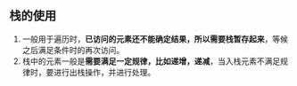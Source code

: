 ## 栈的使用

1. 一般用于遍历时，**已访问的元素还不能确定结果，所以需要栈暂存起来**，等候之后满足条件时的再次访问。
2. 栈中的元素一般是**需要满足一定规律，比如递增，递减**，当入栈元素不满足规律时，要进行出栈操作，并进行处理。

